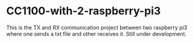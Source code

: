 # CC1100-with-2-raspberry-pi3
This is the TX and RX communication project between two raspberry pi3 where one sends a txt file and other receives it. Still under development.
